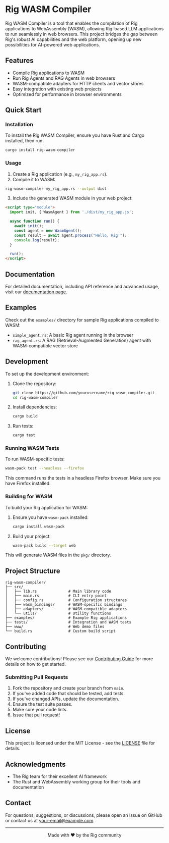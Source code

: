 # Rig WASM Compiler

Rig WASM Compiler is a tool that enables the compilation of Rig applications to WebAssembly (WASM), allowing Rig-based LLM applications to run seamlessly in web browsers. This project bridges the gap between Rig's robust AI capabilities and the web platform, opening up new possibilities for AI-powered web applications.

## Features

- Compile Rig applications to WASM
- Run Rig Agents and RAG Agents in web browsers
- WASM-compatible adapters for HTTP clients and vector stores
- Easy integration with existing web projects
- Optimized for performance in browser environments

## Quick Start

### Installation

To install the Rig WASM Compiler, ensure you have Rust and Cargo installed, then run:

```bash
cargo install rig-wasm-compiler
```

### Usage

1. Create a Rig application (e.g., `my_rig_app.rs`).
2. Compile it to WASM:

```bash
rig-wasm-compiler my_rig_app.rs --output dist
```

3. Include the generated WASM module in your web project:

```html
<script type="module">
  import init, { WasmAgent } from './dist/my_rig_app.js';

  async function run() {
    await init();
    const agent = new WasmAgent();
    const result = await agent.process("Hello, Rig!");
    console.log(result);
  }

  run();
</script>
```

## Documentation

For detailed documentation, including API reference and advanced usage, visit our [documentation page](https://docs.rs/rig-wasm-compiler).

## Examples

Check out the `examples/` directory for sample Rig applications compiled to WASM:

- `simple_agent.rs`: A basic Rig agent running in the browser
- `rag_agent.rs`: A RAG (Retrieval-Augmented Generation) agent with WASM-compatible vector store

## Development

To set up the development environment:

1. Clone the repository:
   ```bash
   git clone https://github.com/yourusername/rig-wasm-compiler.git
   cd rig-wasm-compiler
   ```

2. Install dependencies:
   ```bash
   cargo build
   ```

3. Run tests:
   ```bash
   cargo test
   ```

### Running WASM Tests

To run WASM-specific tests:

```bash
wasm-pack test --headless --firefox
```

This command runs the tests in a headless Firefox browser. Make sure you have Firefox installed.

### Building for WASM

To build your Rig application for WASM:

1. Ensure you have `wasm-pack` installed:
   ```bash
   cargo install wasm-pack
   ```

2. Build your project:
   ```bash
   wasm-pack build --target web
   ```

This will generate WASM files in the `pkg/` directory.

## Project Structure

```
rig-wasm-compiler/
├── src/
│   ├── lib.rs              # Main library code
│   ├── main.rs             # CLI entry point
│   ├── config.rs           # Configuration structures
│   ├── wasm_bindings/      # WASM-specific bindings
│   ├── adapters/           # WASM-compatible adapters
│   └── utils/              # Utility functions
├── examples/               # Example Rig applications
├── tests/                  # Integration and WASM tests
├── www/                    # Web demo files
└── build.rs                # Custom build script
```

## Contributing

We welcome contributions! Please see our [Contributing Guide](CONTRIBUTING.md) for more details on how to get started.

### Submitting Pull Requests

1. Fork the repository and create your branch from `main`.
2. If you've added code that should be tested, add tests.
3. If you've changed APIs, update the documentation.
4. Ensure the test suite passes.
5. Make sure your code lints.
6. Issue that pull request!

## License

This project is licensed under the MIT License - see the [LICENSE](LICENSE) file for details.

## Acknowledgments

- The Rig team for their excellent AI framework
- The Rust and WebAssembly working group for their tools and documentation

## Contact

For questions, suggestions, or discussions, please open an issue on GitHub or contact us at [your-email@example.com](mailto:your-email@example.com).

---

<p align="center">Made with ❤️ by the Rig community</p>
